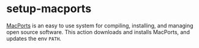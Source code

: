 # setup-macports

[MacPorts](https://www.macports.org) is an easy to use system for compiling, installing, and managing open source software. This action downloads and installs MacPorts, and updates the env `PATH`.
